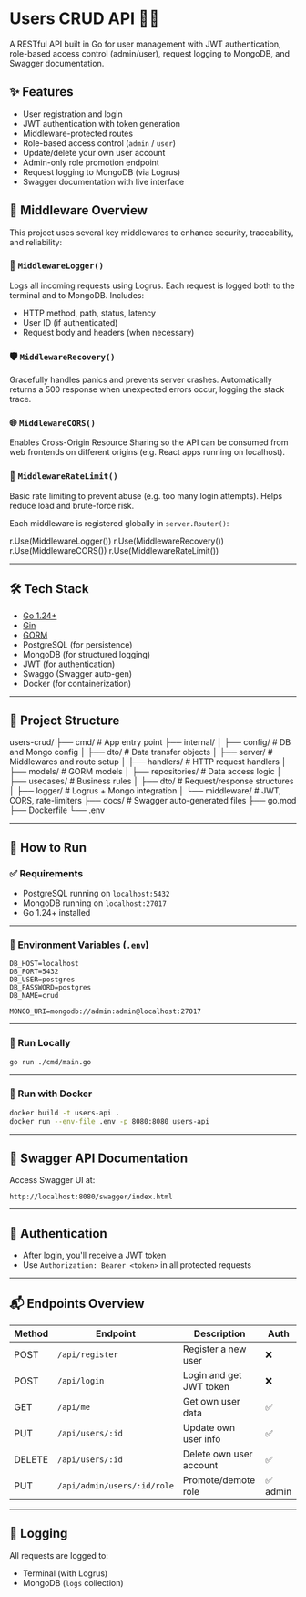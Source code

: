 # Users CRUD API 🧑‍💻

A RESTful API built in Go for user management with JWT authentication, role-based access control (admin/user), request logging to MongoDB, and Swagger documentation.

## ✨ Features

- User registration and login
- JWT authentication with token generation
- Middleware-protected routes
- Role-based access control (`admin` / `user`)
- Update/delete your own user account
- Admin-only role promotion endpoint
- Request logging to MongoDB (via Logrus)
- Swagger documentation with live interface

## 🧰 Middleware Overview

This project uses several key middlewares to enhance security, traceability, and reliability:

### 📘 `MiddlewareLogger()`
Logs all incoming requests using Logrus. Each request is logged both to the terminal and to MongoDB. Includes:
- HTTP method, path, status, latency
- User ID (if authenticated)
- Request body and headers (when necessary)

### 🛡 `MiddlewareRecovery()`
Gracefully handles panics and prevents server crashes. Automatically returns a 500 response when unexpected errors occur, logging the stack trace.

### 🌐 `MiddlewareCORS()`
Enables Cross-Origin Resource Sharing so the API can be consumed from web frontends on different origins (e.g. React apps running on localhost).

### 🚦 `MiddlewareRateLimit()`
Basic rate limiting to prevent abuse (e.g. too many login attempts). Helps reduce load and brute-force risk.

Each middleware is registered globally in `server.Router()`:

r.Use(MiddlewareLogger())
r.Use(MiddlewareRecovery())
r.Use(MiddlewareCORS())
r.Use(MiddlewareRateLimit())

---

## 🛠️ Tech Stack

* [Go 1.24+](https://go.dev/)
* [Gin](https://github.com/gin-gonic/gin)
* [GORM](https://gorm.io/)
* PostgreSQL (for persistence)
* MongoDB (for structured logging)
* JWT (for authentication)
* Swaggo (Swagger auto-gen)
* Docker (for containerization)

---

## 📁 Project Structure

users-crud/
├── cmd/              # App entry point
├── internal/
│   ├── config/       # DB and Mongo config
│   ├── dto/          # Data transfer objects
│   ├── server/       # Middlewares and route setup
│   ├── handlers/     # HTTP request handlers
│   ├── models/       # GORM models
│   ├── repositories/ # Data access logic
│   ├── usecases/     # Business rules
│   ├── dto/          # Request/response structures
│   ├── logger/       # Logrus + Mongo integration
│   └── middleware/   # JWT, CORS, rate-limiters
├── docs/             # Swagger auto-generated files
├── go.mod
├── Dockerfile
└── .env

---

## 🚀 How to Run

### ✅ Requirements

* PostgreSQL running on `localhost:5432`
* MongoDB running on `localhost:27017`
* Go 1.24+ installed

---

### 📄 Environment Variables (`.env`)

```env
DB_HOST=localhost
DB_PORT=5432
DB_USER=postgres
DB_PASSWORD=postgres
DB_NAME=crud

MONGO_URI=mongodb://admin:admin@localhost:27017
```

---

### 🧪 Run Locally

```bash
go run ./cmd/main.go
```

---

### 🐳 Run with Docker

```bash
docker build -t users-api .
docker run --env-file .env -p 8080:8080 users-api
```

---

## 📄 Swagger API Documentation

Access Swagger UI at:

```
http://localhost:8080/swagger/index.html
```

---

## 🔐 Authentication

* After login, you'll receive a JWT token
* Use `Authorization: Bearer <token>` in all protected requests

---

## 📬 Endpoints Overview

| Method | Endpoint                    | Description             | Auth    |
| ------ | --------------------------- | ----------------------- | ------- |
| POST   | `/api/register`             | Register a new user     | ❌       |
| POST   | `/api/login`                | Login and get JWT token | ❌       |
| GET    | `/api/me`                   | Get own user data       | ✅       |
| PUT    | `/api/users/:id`            | Update own user info    | ✅       |
| DELETE | `/api/users/:id`            | Delete own user account | ✅       |
| PUT    | `/api/admin/users/:id/role` | Promote/demote role     | ✅ admin |

---

## 🧾 Logging

All requests are logged to:

* Terminal (with Logrus)
* MongoDB (`logs` collection)
